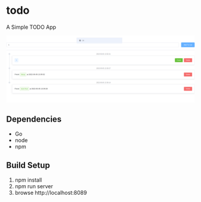 # todo
A Simple TODO App

![](/imgs/preview.png)
## Dependencies
- Go
- node
- npm

## Build Setup

1. npm install
2. npm run server
3. browse http://localhost:8089
